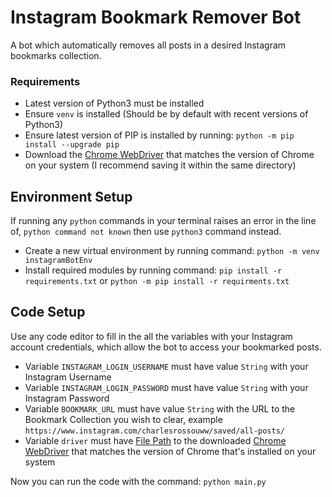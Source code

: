 
# Instagram Bookmark Remover Bot

A bot which automatically removes all posts in a desired Instagram bookmarks collection.
### Requirements
 - Latest version of Python3 must be installed
 - Ensure `venv` is installed (Should be by default with recent versions of Python3)
 - Ensure latest version of PIP is installed by running: `python -m pip install --upgrade pip`
 - Download the [Chrome WebDriver](https://sites.google.com/a/chromium.org/chromedriver/downloads) that matches the version of Chrome on your system (I recommend saving it within the same directory)


## Environment Setup
If running any `python` commands in your terminal raises an error in the line of, `python command not known` then use `python3` command instead.

 - Create a new virtual environment by running command: `python -m venv instagramBotEnv`
 - Install required modules by running command: `pip install -r requirements.txt` or 
`python -m pip install -r requirments.txt`

## Code Setup
Use any code editor to fill in the all the variables with your Instagram account credentials, which allow the bot to access your bookmarked posts.

 - Variable `INSTAGRAM_LOGIN_USERNAME` must have value `String` with your Instagram Username
 - Variable `INSTAGRAM_LOGIN_PASSWORD` must have value `String` with your Instagram Password
 - Variable `BOOKMARK_URL` must have value `String` with the URL to the Bookmark Collection you wish to clear, example `https://www.instagram.com/charlesrossouww/saved/all-posts/`
 - Variable `driver` must have [File Path](https://medium.com/@Linda_Ikechukwu/understanding-file-paths-165c07ec5cf0) to the downloaded [Chrome WebDriver](https://sites.google.com/a/chromium.org/chromedriver/downloads) that matches the version of Chrome that's installed on your system

Now you can run the code with the command: `python main.py`
